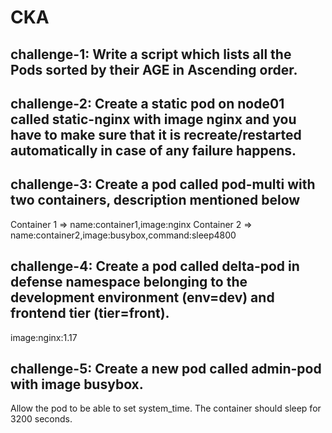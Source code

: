 # CKA
## challenge-1: Write a script which lists all the Pods sorted by their AGE in Ascending order.
## challenge-2: Create a static pod on node01 called static-nginx with image nginx and you have to make sure that it is recreate/restarted automatically in case of any failure happens.
## challenge-3: Create a pod called pod-multi with two containers, description mentioned below
Container 1 => name:container1,image:nginx
Container 2 => name:container2,image:busybox,command:sleep4800
## challenge-4: Create a pod called delta-pod in defense namespace belonging to the development environment (env=dev) and frontend tier (tier=front).
image:nginx:1.17
## challenge-5: Create a new pod called admin-pod with image busybox.
Allow the pod to be able to set system_time.
The container should sleep for 3200 seconds.
